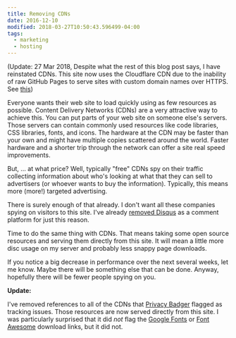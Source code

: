 ```yaml
---
title: Removing CDNs
date: 2016-12-10
modified: 2018-03-27T10:50:43.596499-04:00
tags:
  - marketing
  - hosting
---
```


(Update: 27 Mar 2018, Despite what the rest of this blog post says, I have reinstated CDNs. This site now uses the Cloudflare CDN due to the inability of raw GitHub Pages to serve sites with custom domain names over HTTPS. See [this](https://yo-dave.com/2018/03/26/new-blogging-setup/))

Everyone wants their web site to load quickly using as few resources as possible. Content Delivery Networks (CDNs) are a very attractive way to achieve this. You can put parts of your web site on someone else's servers. Those servers can contain commonly used resources like code libraries, CSS libraries, fonts, and icons. The hardware at the CDN may be faster than your own and might have multiple copies scattered around the world. Faster hardware and a shorter trip through the network can offer a site real speed improvements.

But, ... at what price? Well, typically "free" CDNs spy on their traffic collecting information about who's looking at what that they can sell to advertisers (or whoever wants to buy the information). Typically, this means more (more!) targeted advertising.

There is surely enough of that already. I don't want all these companies spying on visitors to this site. I've already [removed Disqus](https://yo-dave.com/2015/05/15/turning-off-disqus/) as a comment platform for just this reason.

Time to do the same thing with CDNs. That means taking some open source resources and serving them directly from this site. It will mean a little more disc usage on my server and probably less snappy page downloads.

If you notice a big decrease in performance over the next several weeks, let me know. Maybe there will be something else that can be done. Anyway, hopefully there will be fewer people spying on you.

**Update:**

I've removed references to all of the CDNs that [Privacy Badger](https://www.eff.org/privacybadger) flagged as tracking issues. Those resources are now served directly from this site. I was particularly surprised that it did *not* flag the [Google Fonts](https://fonts.google.com/) or [Font Awesome](http://fontawesome.io/) download links, but it did not.
